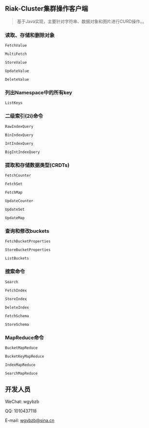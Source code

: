 
## Riak-Cluster集群操作客户端

> 基于Java实现，主要针对字符串、数据对象和图片进行CURD操作。。

### 读取、存储和删除对象

`FetchValue`

`MultiFetch`

`StoreValue`

`UpdateValue`

`DeleteValue`
 
### 列出Namespace中的所有key

`ListKeys`

### 二级索引(2i)命令 

`RawIndexQuery`

`BinIndexQuery`

`IntIndexQuery`

`BigIntIndexQuery`

### 提取和存储数据类型(CRDTs)

`FetchCounter`

`FetchSet`

`FetchMap`

`UpdateCounter`

`UpdateSet`

`UpdateMap`

### 查询和修改buckets

`FetchBucketProperties`

`StoreBucketProperties`

`ListBuckets`

### 搜索命令

`Search`

`FetchIndex`

`StoreIndex`
 
`DeleteIndex`
 
`FetchSchema`
 
`StoreSchema`
 
### MapReduce命令

`BucketMapReduce`

`BucketKeyMapReduce`

`IndexMapReduce`

`SearchMapReduce`

## 开发人员

WeChat: wgybzb

QQ: 1010437118

E-mail: wgybzb@sina.cn
